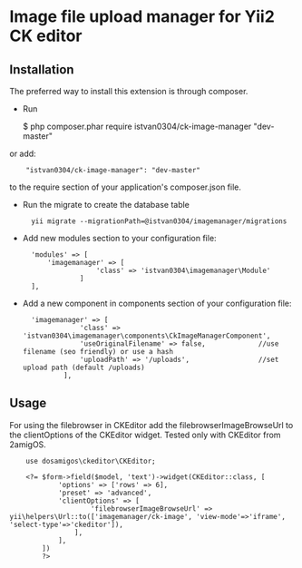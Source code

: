 Image file upload manager for Yii2 CK editor
=================

Installation
------------
The preferred way to install this extension is through composer.

- Run

    $ php composer.phar require istvan0304/ck-image-manager "dev-master"
    
or add:
    
        "istvan0304/ck-image-manager": "dev-master"
        
to the require section of your application's composer.json file.    

- Run the migrate to create the database table

        yii migrate --migrationPath=@istvan0304/imagemanager/migrations
        
- Add new modules section to your configuration file:

        'modules' => [
        	'imagemanager' => [
                        'class' => 'istvan0304\imagemanager\Module'
                    ]
        ],
        
- Add a new component in components section of your configuration file:

        'imagemanager' => [
                    'class' => 'istvan0304\imagemanager\components\CkImageManagerComponent',
                    'useOriginalFilename' => false,     		//use filename (seo friendly) or use a hash
                    'uploadPath' => '/uploads',                 //set upload path (default /uploads)
                ],
                
Usage
------------

For using the filebrowser in CKEditor add the filebrowserImageBrowseUrl to the clientOptions of the CKEditor widget. Tested only with CKEditor from 2amigOS.

        use dosamigos\ckeditor\CKEditor;
        
        <?= $form->field($model, 'text')->widget(CKEditor::class, [
                'options' => ['rows' => 6],
                'preset' => 'advanced',
                'clientOptions' => [
                        'filebrowserImageBrowseUrl' => yii\helpers\Url::to(['imagemanager/ck-image', 'view-mode'=>'iframe', 'select-type'=>'ckeditor']),
                    ],
                ],
            ])
            ?>
